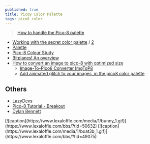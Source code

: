 ```yaml
---
published: true
title: Pico8 Color Palette
tags: pico8 color
---
```

> [How to handle the Pico-8 palette](https://trasevol.dog/2017/02/21/doodle-insights-5-how-to-handle-the-pico-8-palette/)

- [Working with the secret color palette](https://www.reddit.com/r/pico8/comments/pvzev0/working_with_the_secret_color_palette/) / [2](https://nerdyteachers.com/PICO-8/Guide/?HIDDEN_PALETTE)
- [Palette](https://pico-8.fandom.com/wiki/Palette)
- [Pico-8 Colour Study](https://www.lexaloffle.com/bbs/?tid=3386)
- [Bitplanes! An overview](https://www.lexaloffle.com/bbs/?pid=134773)
- [How to convert an image to pico-8 with optimized size](https://anto80.com/en-us/image-processing/convert-image-to-pico8-p8-imgtopico8) 
	- [Image-To-Pico8 Converter ImgToP8](https://anto80.itch.io/image-to-pico8-converter)
    - [Add animated glitch to your images, in the pico8 color palette](https://anto80.itch.io/image-to-pico8-converter/devlog/179687/add-animated-glitch-to-your-images-in-the-pico8-color-palette)
    
## Others
- [LazyDevs](https://www.youtube.com/@LazyDevs/videos)
- [Pico-8 Tutorial - Breakout](https://www.youtube.com/playlist?list=PLea8cjCua_P0qjjiG8G5FBgqwpqMU7rBk)
- [Dylan Bennett](https://www.youtube.com/@DylanBennett/videos)

<span>
[![caption](https://www.lexaloffle.com/media/1/bunny_1.gif)](https://www.lexaloffle.com/bbs/?tid=50632) [![caption](https://www.lexaloffle.com/media/1/boat3b_1.gif)](https://www.lexaloffle.com/bbs/?tid=49075)
</span>

